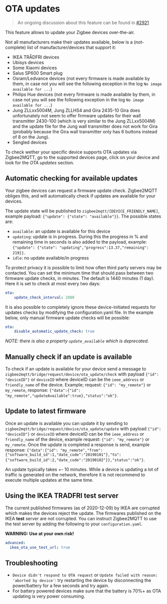---
---
# OTA updates

> An ongoing discussion about this feature can be found in [#2921](https://github.com/Koenkk/zigbee2mqtt/issues/2921)

This feature allows to update your Zigbee devices over-the-air.

Not all manufacturers make their updates available, below is a (not-complete) list of manufacturer/devices that support it:
- IKEA TRÅDFRI devices
- Ubisys devices
- Some Xiaomi devices
- Salus SP600 Smart plug
- Osram/Ledvance devices (not every firmware is made available by them, in case not you will see the following exception in the log `No image available for ...`)
- Philips Hue devices (not every firmware is made available by them, in case not you will see the following exception in the log `No image available for ...`)
- Jung ZLLxx5004M, Jung ZLLHS4 and Gira 2435-10
Gira does unfortunately not seem to offer firmware updates for their wall transmitter 2430-100 (which is very similar to the Jung ZLLxx5004M) and the update file for the Jung wall transmitter does not work for Gira (probably because the Gira wall transmitter only has 6 buttons instead of 8 on the Jung).
- Sengled devices

To check wether your specific device supports OTA updates via Zigbee2MQTT, go to the supported devices page, click on your device and look for the *OTA updates* section.

## Automatic checking for available updates
Your zigbee devices can request a firmware update check. Zigbee2MQTT obliges this, and will automatically check if updates are available for your devices.

The update state will be published to `zigbee2mqtt/[DEVICE_FRIENDLY_NAME]`, example payload: `{"update": {"state": "available"}}`.
The possible states are:
- `available`: an update is available for this device
- `updating`: update is in progress. During this the progress in % and remaining time in seconds is also added to the payload, example: `{"update": {"state": "updating","progress":13.37,"remaining": 219}}`.
- `idle`: no update available/in progress

To protect privacy it is possible to limit how often third party servers may be contacted. You can set the minimum time that should pass between two firmware update checks, in minutes. The default is 1440 minutes (1 day). Here it is set to check at most every two days:

```yaml
ota:
    update_check_interval: 2880
```

It is also possible to completely ignore these device-initiated requests for updates checks by modifying the configuration.yaml file. In the example below, only manual firmware update checks will be possible:

```yaml
ota:
    disable_automatic_update_check: true
```


*NOTE: there is also a property `update_available` which is deprecated*.

## Manually check if an update is available
To check if an update is available for your device send a message to `zigbee2mqtt/bridge/request/device/ota_update/check` with payload `{"id": "deviceID"}` or `deviceID` where deviceID can be the `ieee_address` or `friendly_name` of the device. Example; request: `{"id": "my_remote"}` or `my_remote`, response: `{"data":{"id": "my_remote","updateAvailable":true},"status":"ok"}`.

## Update to latest firmware
Once an update is available you can update it by sending to `zigbee2mqtt/bridge/request/device/ota_update/update` with payload `{"id": "deviceID"}` or `deviceID` where deviceID can be the `ieee_address` or `friendly_name` of the device, example request: `{"id": "my_remote"}` or `my_remote`. Once the update is completed a response is send, example response: `{"data":{"id": "my_remote","from":{"software_build_id":1,"date_code":"20190101"},"to":{"software_build_id":2,"date_code":"20190102"}},"status":"ok"}`.

An update typically takes +- 10 minutes. While a device is updating a lot of traffic is generated on the network, therefore it is not recommend to execute multiple updates at the same time.

## Using the IKEA TRADFRI test server
The current published firmwares (as of 2020-12-09) by IKEA are corrupted which makes the devices reject the update. The firmwares published on the IKEA **test** server are not corrupted. You can instruct Zigbee2MQTT to use the test server by adding the following to your `configuration.yaml`.

**WARNING: Use at your own risk!**

```yaml
advanced:
  ikea_ota_use_test_url: true
```

## Troubleshooting
- `Device didn't respond to OTA request` or `Update failed with reason: 'aborted by device'`: try restarting the device by disconnecting the power/battery for a few seconds and try again.
- For battery powered devices make sure that the battery is 70%+ as OTA updating is very power consuming.
